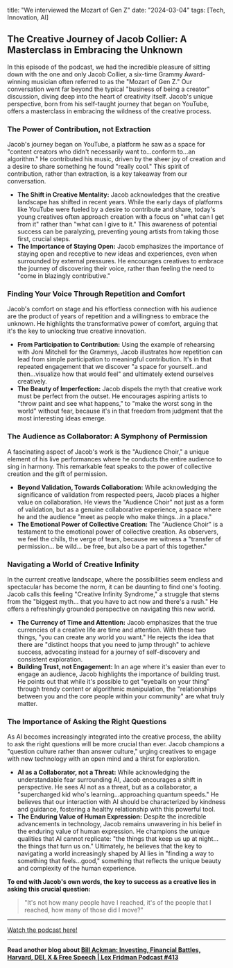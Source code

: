 

title: "We interviewed the Mozart of Gen Z"
date: "2024-03-04"
tags: [Tech, Innovation, AI]


## The Creative Journey of Jacob Collier: A Masterclass in Embracing the Unknown

In this episode of the podcast, we had the incredible pleasure of sitting down with the one and only Jacob Collier, a six-time Grammy Award-winning musician often referred to as the "Mozart of Gen Z." Our conversation went far beyond the typical "business of being a creator" discussion, diving deep into the heart of creativity itself. Jacob's unique perspective, born from his self-taught journey that began on YouTube, offers a masterclass in embracing the wildness of the creative process.

### The Power of Contribution, not Extraction

Jacob's journey began on YouTube, a platform he saw as a space for "content creators who didn't necessarily want to...conform to...an algorithm."  He contributed his music, driven by the sheer joy of creation and a desire to share something he found "really cool." This spirit of contribution, rather than extraction, is a key takeaway from our conversation. 

* **The Shift in Creative Mentality:** Jacob acknowledges that the creative landscape has shifted in recent years. While the early days of platforms like YouTube were fueled by a desire to contribute and share, today's young creatives often approach creation with a focus on "what can I get from it" rather than "what can I give to it." This awareness of potential success can be paralyzing, preventing young artists from taking those first, crucial steps.
* **The Importance of Staying Open:** Jacob emphasizes the importance of staying open and receptive to new ideas and experiences, even when surrounded by external pressures. He encourages creatives to embrace the journey of discovering their voice, rather than feeling the need to "come in blazingly contributive."

### Finding Your Voice Through Repetition and Comfort

Jacob's comfort on stage and his effortless connection with his audience are the product of years of repetition and a willingness to embrace the unknown.  He highlights the transformative power of comfort, arguing that it's the key to unlocking true creative innovation.

* **From Participation to Contribution:**  Using the example of rehearsing with Joni Mitchell for the Grammys, Jacob illustrates how repetition can lead from simple participation to meaningful contribution. It's in that repeated engagement that we discover "a space for yourself...and then...visualize how that would feel" and ultimately extend ourselves creatively.
* **The Beauty of Imperfection:**  Jacob dispels the myth that creative work must be perfect from the outset. He encourages aspiring artists to "throw paint and see what happens," to "make the worst song in the world" without fear, because it's in that freedom from judgment that the most interesting ideas emerge.

### The Audience as Collaborator: A Symphony of Permission

A fascinating aspect of Jacob's work is the "Audience Choir," a unique element of his live performances where he conducts the entire audience to sing in harmony. This remarkable feat speaks to the power of collective creation and the gift of permission.

* **Beyond Validation, Towards Collaboration:** While acknowledging the significance of validation from respected peers, Jacob places a higher value on collaboration. He views the "Audience Choir" not just as a form of validation, but as a genuine collaborative experience, a space where he and the audience "meet as people who make things...in a place."
* **The Emotional Power of Collective Creation:** The "Audience Choir" is a testament to the emotional power of collective creation. As observers, we feel the chills, the verge of tears, because we witness a "transfer of permission... be wild... be free, but also be a part of this together."

### Navigating a World of Creative Infinity

In the current creative landscape, where the possibilities seem endless and spectacular has become the norm, it can be daunting to find one's footing. Jacob calls this feeling "Creative Infinity Syndrome," a struggle that stems from the "biggest myth... that you have to act now and there's a rush."  He offers a refreshingly grounded perspective on navigating this new world. 

* **The Currency of Time and Attention:** Jacob emphasizes that the true currencies of a creative life are time and attention. With these two things, "you can create any world you want." He rejects the idea that there are "distinct hoops that you need to jump through" to achieve success, advocating instead for a journey of self-discovery and consistent exploration.
* **Building Trust, not Engagement:**  In an age where it's easier than ever to engage an audience, Jacob highlights the importance of building trust. He points out that while it's possible to get "eyeballs on your thing" through trendy content or algorithmic manipulation, the "relationships between you and the core people within your community" are what truly matter.

### The Importance of Asking the Right Questions

As AI becomes increasingly integrated into the creative process, the ability to ask the right questions will be more crucial than ever. Jacob champions a "question culture rather than answer culture," urging creatives to engage with new technology with an open mind and a thirst for exploration.

* **AI as a Collaborator, not a Threat:**  While acknowledging the understandable fear surrounding AI, Jacob encourages a shift in perspective.  He sees AI not as a threat, but as a collaborator, a "supercharged kid who's learning...approaching quantum speeds." He believes that our interaction with AI should be characterized by kindness and guidance, fostering a healthy relationship with this powerful tool.
* **The Enduring Value of Human Expression:** Despite the incredible advancements in technology, Jacob remains unwavering in his belief in the enduring value of human expression. He champions the unique qualities that AI cannot replicate: "the things that keep us up at night... the things that turn us on." Ultimately, he believes that the key to navigating a world increasingly shaped by AI lies in "finding a way to something that feels...good," something that reflects the unique beauty and complexity of the human experience.

**To end with Jacob's own words, the key to success as a creative lies in asking this crucial question:**

> "It's not how many people have I reached, it's of the people that I reached, how many of those did I move?"

---

<a href="https://youtube.com/watch?v=y7rvDA3MARk" target="_blank">Watch the podcast here!</a>


---

**Read another blog about [Bill Ackman: Investing, Financial Battles, Harvard, DEI, X & Free Speech | Lex Fridman Podcast #413](./20240220-billackman-lexfridman)**
